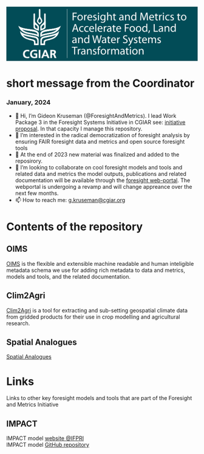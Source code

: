 ![Foresight and Metrics](https://github.com/ForesightAndMetrics/ForesightAndMetrics/blob/main/CGIAR%20Initiative%20-%20Foresight%20and%20Metrics-03.jpg)
# short message from the Coordinator
### January, 2024
- 👋 Hi, I’m Gideon Kruseman (@ForesightAndMetrics). I lead Work Package 3 in the Foresight Systems Initiative in CGIAR see: [initiative proposal](https://www.cgiar.org/initiative/24-foresight-and-metrics-to-accelerate-inclusive-and-sustainable-agrifood-system-transformation/). In that capacity I manage this repository.
- 👀 I’m interested in the radical democratization of foresight analysis by ensuring FAIR foresight data and metrics and open source foresight tools
- 🌱 At the end of 2023 new material was finalized and added to the reposirory.
- 💞️ I’m looking to collaborate on cool foresight models and tools and related data and metrics the model outputs, publications and related documentation will be available through the [foresight web-portal](https://foresight.cgiar.org/). The webportal is undergoing a revamp and will change appreance over the next few months.
- 📫 How to reach me: g.kruseman@cgiar.org

# Contents of the repository
## OIMS
[OIMS](https://github.com/ForesightInitiative/OIMS) is the flexible and extensible machine readable and human inteligible metadata schema we use for adding rich metadata to data and metrics, models and tools, and the related documentation. 

<!---
## ADAM
The purpose of [ADAM](https://github.com/ForesightAndMetrics/ADAM) is to bring together tools and models that use a variety of data from many sources to support policy and investment decision making. 

Foresight and Metrics for the Transformation of Food Land and Water Systems
--->

## Clim2Agri
[Clim2Agri](https://github.com/ForesightInitiative/clim2agri) is a tool for extracting and sub-setting geospatial climate data from gridded products for their use in crop modelling and agricultural research.


## Spatial Analogues
[Spatial Analogues](https://github.com/ForesightInitiative/SpatialAnalogues)
# Links
Links to other key foresight models and tools that are part of the Foresight and Metrics Initiative 

## IMPACT
IMPACT model [website @IFPRI](https://www.ifpri.org/project/ifpri-impact-model) \
IMPACT model [GitHub repository](https://github.com/IFPRI/IMPACT)


<!---
ForesightAndMetrics/ForesightAndMetrics is a ✨ special ✨ repository because its `README.md` (this file) appears on your GitHub profile.
You can click the Preview link to take a look at your changes.
--->
